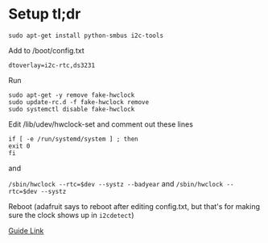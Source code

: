 # Setup tl;dr

`sudo apt-get install python-smbus i2c-tools`

Add to /boot/config.txt

`dtoverlay=i2c-rtc,ds3231`

Run

```
sudo apt-get -y remove fake-hwclock
sudo update-rc.d -f fake-hwclock remove
sudo systemctl disable fake-hwclock
```

Edit /lib/udev/hwclock-set and comment out these lines

```
if [ -e /run/systemd/system ] ; then
exit 0
fi
```

and

`/sbin/hwclock --rtc=$dev --systz --badyear` and `/sbin/hwclock --rtc=$dev --systz`

Reboot (adafruit says to reboot after editing config.txt, but that's for making sure the clock shows up in `i2cdetect`)



[Guide Link](https://learn.adafruit.com/adding-a-real-time-clock-to-raspberry-pi/set-rtc-time)
